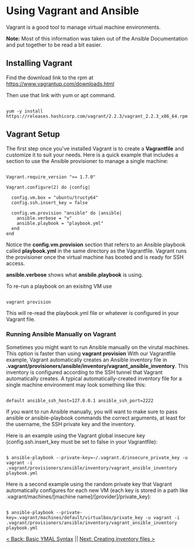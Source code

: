 # Using Vagrant and Ansible

Vagrant is a good tool to manage virtual machine environments.


**Note:** Most of this information was taken out of the Ansible Documentation and put together to be read a bit easier.

## Installing Vagrant

Find the download link to the rpm at
https://www.vagrantup.com/downloads.html

Then use that link with yum or apt command.

```

yum -y install https://releases.hashicorp.com/vagrant/2.2.3/vagrant_2.2.3_x86_64.rpm

```


## Vagrant Setup

The first step once you've installed Vagrant is to create a **Vagrantfile** and customize it to suit your needs. Here is a quick example that includes a section to use the Ansible provisioner to manage a single machine:


```

Vagrant.require_version ">= 1.7.0"

Vagrant.configure(2) do |config|

  config.vm.box = "ubuntu/trusty64"
  config.ssh.insert_key = false

  config.vm.provision "ansible" do |ansible|
    ansible.verbose = "v"
    ansible.playbook = "playbook.yml"
  end
end

```

Notice the **config.vm.provision** section that refers to an Ansible playbook called **playbook.yml** in the same directory as the Vagrantfile. Vagrant runs the provisioner once the virtual machine has booted and is ready for SSH access.

**ansible.verbose** shows what **ansbile.playbook** is using.



To re-run a playbook on an exisitng VM use

```

vagrant provision

```
This will re-read the playbook.yml file or whatever is configured in your Vagrant file.

### Running Ansible Manually on Vagrant

Sometimes you might want to run Ansible manually on the virutal machines. This option is faster than using **vagrant provision**
With our Vagrantfile example, Vagrant automatically creates an Ansible inventory file in **.vagrant/provisioners/ansible/inventory/vagrant_ansible_inventory**. This inventory is configured according to the SSH tunnel that Vagrant automatically creates. A typical automatically-created inventory file for a single machine environment may look something like this:


```

default ansible_ssh_host=127.0.0.1 ansible_ssh_port=2222

```


If you want to run Ansible manually, you will want to make sure to pass ansible or ansible-playbook commands the correct arguments, at least for the username, the SSH private key and the inventory.

Here is an example using the Vagrant global insecure key (config.ssh.insert_key must be set to false in your Vagrantfile):

```

$ ansible-playbook --private-key=~/.vagrant.d/insecure_private_key -u vagrant -i .vagrant/provisioners/ansible/inventory/vagrant_ansible_inventory playbook.yml

```
Here is a second example using the random private key that Vagrant automatically configures for each new VM (each key is stored in a path like .vagrant/machines/[machine name]/[provider]/private_key):

```

$ ansible-playbook --private-key=.vagrant/machines/default/virtualbox/private_key -u vagrant -i .vagrant/provisioners/ansible/inventory/vagrant_ansible_inventory playbook.yml

```


[< Back: Basic YMAL Syntax](https://github.com/sxcdennis/Ansible/blob/master/ymal.md) || [Next: Creating inventory files >](https://github.com/sxcdennis/Ansible/blob/master/inventory.md)
